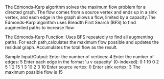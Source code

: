 The Edmonds-Karp algorithm solves the maximum flow problem for a directed graph. The flow comes from a source vertex and ends up in a sink vertex, and each edge in the graph allows a flow, limited by a capacity.The Edmonds-Karp algorithm uses Breadth First Search (BFS) to find augmented paths to increase flow.

The Edmonds-Karp Function:
Uses BFS repeatedly to find all augmenting paths. 
For each path,calculates the maximum flow possible and updates the residual graph.
Accumulates the total flow as the result.

Sample Input/Output:
Enter the number of vertices: 4 
Enter the number of edges: 5 
Enter each edge in the format 'u v capacity' (0-indexed): 
0 1 10 
0 2 5 
1 2 15 
1 3 10 
2 3 10 
Enter source vertex: 0 
Enter sink vertex: 3
The maximum possible flow is 15